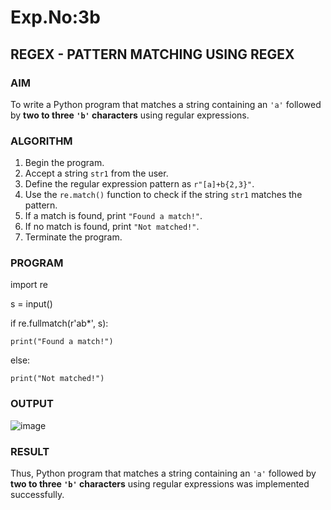 # Exp.No:3b  
## REGEX - PATTERN MATCHING USING REGEX


### AIM  
To write a Python program that matches a string containing an `'a'` followed by **two to three `'b'` characters** using regular expressions.

### ALGORITHM

1. Begin the program.  
2. Accept a string `str1` from the user.  
3. Define the regular expression pattern as `r"[a]+b{2,3}"`.  
4. Use the `re.match()` function to check if the string `str1` matches the pattern.  
5. If a match is found, print `"Found a match!"`.  
6. If no match is found, print `"Not matched!"`.  
7. Terminate the program.


### PROGRAM

import re

s = input()

if re.fullmatch(r'ab*', s):

    print("Found a match!")
else:

    print("Not matched!")

### OUTPUT
![image](https://github.com/user-attachments/assets/fa68ca10-e09e-40e7-9802-a4facde57af8)


### RESULT
Thus, Python program that matches a string containing an `'a'` followed by **two to three `'b'` characters** using regular expressions was implemented successfully. 
